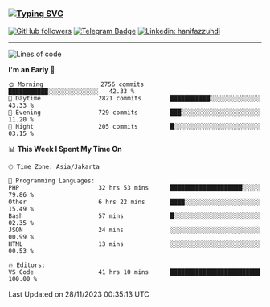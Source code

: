 ### [![Typing SVG](https://readme-typing-svg.herokuapp.com?font=lato&size=22&lines=Hi+There+👋)](https://git.io/typing-svg) 

[![GitHub followers](https://img.shields.io/github/followers/hanifazzuhdi?label=Follow&style=social)](https://github.com/hanifazzuhdi/?tab=follow) 
[![Telegram Badge](https://img.shields.io/badge/-hanif0198-blue?style=social&logo=telegram&link=https://www.t.me/hanif0198/)](https://www.t.me/hanif0198/) 
[![Linkedin: hanifazzuhdi](https://img.shields.io/badge/-hanifazzuhdi-blue?style=flat-square&logo=Linkedin&logoColor=white&link=https://www.linkedin.com/in/hanif-az-zuhdi-69688019b/)](https://www.linkedin.com/in/hanif-az-zuhdi-69688019b/) 

<hr/>

<!--START_SECTION:waka-->
![Lines of code](https://img.shields.io/badge/From%20Hello%20World%20I%27ve%20Written-40.0%20million%20lines%20of%20code-blue)

**I'm an Early 🐤** 

```text
🌞 Morning                2756 commits        ███████████░░░░░░░░░░░░░░   42.33 % 
🌆 Daytime                2821 commits        ███████████░░░░░░░░░░░░░░   43.33 % 
🌃 Evening                729 commits         ███░░░░░░░░░░░░░░░░░░░░░░   11.20 % 
🌙 Night                  205 commits         █░░░░░░░░░░░░░░░░░░░░░░░░   03.15 % 
```


📊 **This Week I Spent My Time On** 

```text
🕑︎ Time Zone: Asia/Jakarta

💬 Programming Languages: 
PHP                      32 hrs 53 mins      ████████████████████░░░░░   79.86 % 
Other                    6 hrs 22 mins       ████░░░░░░░░░░░░░░░░░░░░░   15.49 % 
Bash                     57 mins             █░░░░░░░░░░░░░░░░░░░░░░░░   02.35 % 
JSON                     24 mins             ░░░░░░░░░░░░░░░░░░░░░░░░░   00.99 % 
HTML                     13 mins             ░░░░░░░░░░░░░░░░░░░░░░░░░   00.53 % 

🔥 Editors: 
VS Code                  41 hrs 10 mins      █████████████████████████   100.00 % 
```


 Last Updated on 28/11/2023 00:35:13 UTC
<!--END_SECTION:waka-->
